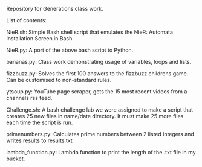 Repository for Generations class work.

List of contents:

NieR.sh: Simple Bash shell script that emulates the NieR: Automata Installation Screen in Bash.

NieR.py: A port of the above bash script to Python.

bananas.py: Class work demonstrating usage of variables, loops and lists.

fizzbuzz.py: Solves the first 100 answers to the fizzbuzz childrens game. Can be customised to non-standard rules.

ytsoup.py: YouTube page scraper, gets the 15 most recent videos from a channels rss feed.

Challenge.sh: A bash challenge lab we were assigned to make a script that creates 25 new files in name/date directory. It must make 25 more files each time the script is run.

primenumbers.py: Calculates prime numbers between 2 listed integers and writes results to results.txt

lambda_function.py: Lambda function to print the length of the .txt file in my bucket.
